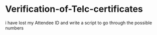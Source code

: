 # Verification-of-Telc-certificates
i have lost my Attendee ID and write a script to go through the possible numbers
